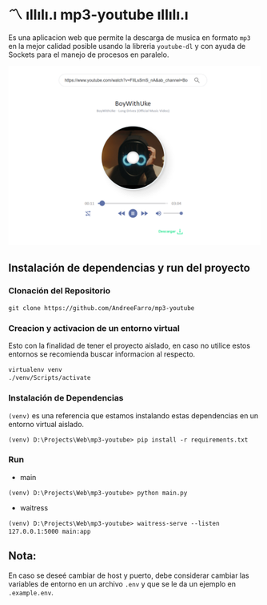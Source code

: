 # 〽 ıllılı.ı mp3-youtube ıllılı.ı
Es una aplicacion web que permite la descarga de musica en formato `mp3` en la mejor calidad posible usando la libreria `youtube-dl` y con ayuda de Sockets para el manejo de procesos en paralelo.

<img src="https://github.com/AndreeFarro/mp3-youtube/blob/main/img/test.png" />

## Instalación de dependencias y run del proyecto
### Clonación del Repositorio
```shell
git clone https://github.com/AndreeFarro/mp3-youtube
```

### Creacion y activacion de un entorno virtual
Esto con la finalidad de tener el proyecto aislado, en caso no utilice estos entornos se recomienda buscar informacion al respecto.
```shell
virtualenv venv
./venv/Scripts/activate
```
### Instalación de Dependencias
`(venv)` es una referencia que estamos instalando estas dependencias en un entorno virtual aislado.
```shell
(venv) D:\Projects\Web\mp3-youtube> pip install -r requirements.txt
```

### Run 
- main
```shell
(venv) D:\Projects\Web\mp3-youtube> python main.py
```

- waitress
```shell
(venv) D:\Projects\Web\mp3-youtube> waitress-serve --listen 127.0.0.1:5000 main:app
```


## Nota:

En caso se deseé cambiar de host y puerto, debe considerar cambiar las variables de entorno en un archivo `.env`  y que se le da un ejemplo en `.example.env`.

